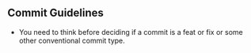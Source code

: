 ## Commit Guidelines
- You need to think before deciding if a commit is a feat or fix or some other conventional commit type.